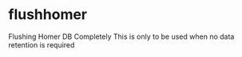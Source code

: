 # flushhomer
Flushing Homer DB Completely
This is only to be used when no data retention is required
